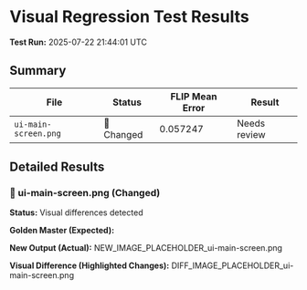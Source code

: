 # Visual Regression Test Results

**Test Run:** 2025-07-22 21:44:01 UTC

## Summary

| File | Status | FLIP Mean Error | Result |
|------|--------|-----------------|--------|
| `ui-main-screen.png` | 🔄 Changed | 0.057247 | Needs review |


## Detailed Results

### 🔄 ui-main-screen.png (Changed)

**Status:** Visual differences detected

**Golden Master (Expected):**


**New Output (Actual):**
NEW_IMAGE_PLACEHOLDER_ui-main-screen.png

**Visual Difference (Highlighted Changes):**
DIFF_IMAGE_PLACEHOLDER_ui-main-screen.png

